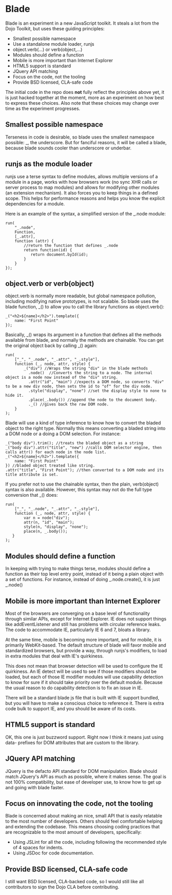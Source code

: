 Blade
=====

Blade is an experiment in a new JavaScript toolkit. It steals a lot from the Dojo Toolkit, but uses these guiding principles:

* Smallest possible namespace
* Use a standalone module loader, runjs
* object.verb(…) or verb(object,…)
* Modules should define a function
* Mobile is more important than Internet Explorer
* HTML5 support is standard
* JQuery API matching
* Focus on the code, not the tooling
* Provide BSD licensed, CLA-safe code

The initial code in the repo does **not** fully reflect the principles above yet, it is just hacked together at the moment, more as an experiment on how best to express these choices. Also note that these choices may change over time as the experiment progresses.

Smallest possible namespace
---------------------------
Terseness in code is desirable, so blade uses the smallest namespace possible: _, the underscore. But for fanciful reasons, it will be called a blade, because blade sounds cooler than underscore or underbar.

runjs as the module loader
--------------------------
runjs use a terse syntax to define modules, allows multiple versions of a module in a page, works with how browsers work (no sync XHR calls or server process to map modules) and allows for modifying other modules (an extension mechanism). It also forces you to keep things in a defined scope. This helps for performance reasons and helps you know the explicit dependencies for a module.

Here is an example of the syntax, a simplified version of the _.node module:

    run(
        "_.node",
        Function,
        [_.attr],
        function (attr) {
            //return the function that defines _.node
            return function(id) {
               return document.byId(id);
            }
        }
    });

object.verb or verb(object)
---------------------------
object.verb is normally more readable, but global namespace pollution, including modifying native prototypes, is not scalable. So blade uses the blade function, _() to allow you to call the library functions as object.verb():

    _("<h2>${name}</h2>").template({
        name: "First Point"
    });

Basically, _() wraps its argument in a function that defines all the methods available from blade, and normally the methods are chainable. You can get the original object back by calling _() again:

    run(
        ["_", "_.node", "_.attr", "_.style"],
        function (_, node, attr, style) {
            _("div") //Wraps the string "div" in the blade methods
              .node()  //Converts the string to a node. The internal object is a node now instead of the "div" string.
              .attr("id", "main") //expects a DOM node, so converts "div" to be a new div node, then sets the id to "of" for the div node.
              .style("display", "none") //set the display style to none to hide it.
              .place(_.body()) //append the node to the document body.
              ._() //gives back the raw DOM node.
        }
    );

Blade will use a kind of type inference to know how to convert the bladed object to the right type. Normally this means converting a bladed string into a DOM node or a doing a DOM selection. For instance:

    _("body div").trim(); //treats the bladed object as a string
    _("body div").attr("title", "new") //calls DOM selector engine, then calls attr() for each node in the node list.
    _("<h2>${name}</h2>").template({
        name: "First Point"
    }) //bladed object treated like string.
    .attr("title", "First Point"); //then converted to a DOM node and its title attribute is set.

If you prefer not to use the chainable syntax, then the plain, verb(object) syntax is also available. However, this syntax may not do the full type conversion that _() does:

    run(
        ["_", "_.node", "_.attr", "_.style"],
        function (_, node, attr, style) {
            var n = node("div");
            attr(n, "id", "main");
            style(n, "display", "none");
            place(n, _.body());
       }
    );


Modules should define a function
--------------------------------
In keeping with trying to make things terse, modules should define a function as their top level entry point, instead of it being a plain object with a set of functions. For instance, instead of doing _.node.create(), it is just _.node()

Mobile is more important than Internet Explorer
-----------------------------------------------
Most of the browsers are converging on a base level of functionality through similar APIs, except for Internet Explorer. IE does not support things like addEventListener and still has problems with circular reference leaks. The code to accommodate IE, particularly IE 6 and 7, bloats a library.

At the same time, mobile is becoming more important, and for mobile, it is primarily WebKit-based. The default structure of blade will favor mobile and standardized browsers, but provide a way, through runjs's modifiers, to load in extra modules that deal with IE's quirkiness.

This does not mean that browser detection will be used to configure the IE quirkiness. An IE detect will be used to see if those modifiers should be loaded, but each of those IE modifier modules will use capability detection to know for sure if it should take priority over the default module. Because the usual reason to do capability detection is to fix an issue in IE.

There will be a standard blade js file that is built with IE support bundled, but you will have to make a conscious choice to reference it. There is extra code bulk to support IE, and you should be aware of its costs.

HTML5 support is standard
-------------------------
OK, this one is just buzzword support. Right now I think it means just using data- prefixes for DOM attributes that are custom to the library.

JQuery API matching
-------------------
JQuery is the defacto API standard for DOM manipulation. Blade should match JQuery's API as much as possible, where it makes sense. The goal is not 100% compatibility, but ease of developer use, to know how to get up and going with blade faster.

Focus on innovating the code, not the tooling
---------------------------------------------
Blade is concerned about making an nice, small API that is easily relatable to the most number of developers. Others should feel comfortable helping and extending the codebase. This means choosing coding practices that are recognizable to the most amount of developers, specifically:
- Using JSLint for all the code, including following the recommended style of 4 spaces for indents.
- Using JSDoc for code documentation.

Provide BSD licensed, CLA-safe code
-----------------------------------
I still want BSD licensed, CLA-backed code, so I would still like all contributors to sign the Dojo CLA before contributing.


